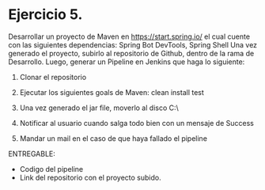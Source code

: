 # Ejercicio 5.

Desarrollar un proyecto de Maven en https://start.spring.io/ el cual
cuente con las siguientes dependencias: Spring Bot DevTools, Spring Shell
Una vez generado el proyecto, subirlo al repositorio de Github, dentro
de la rama de Desarrollo. Luego, generar un Pipeline en Jenkins que haga
lo siguiente:

1) Clonar el repositorio

2) Ejecutar los siguientes goals de Maven:
   clean
	install
	test

3) Una vez generado el jar file, moverlo al disco C:\

4) Notificar al usuario cuando salga todo bien con un mensaje de Success

5) Mandar un mail en el caso de que haya fallado el pipeline

ENTREGABLE:
- Codigo del pipeline
- Link del repositorio con el proyecto subido.
